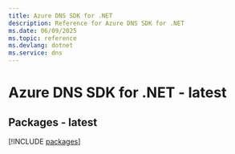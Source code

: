 ```yaml
---
title: Azure DNS SDK for .NET
description: Reference for Azure DNS SDK for .NET
ms.date: 06/09/2025
ms.topic: reference
ms.devlang: dotnet
ms.service: dns
---
```

# Azure DNS SDK for .NET - latest
## Packages - latest
[!INCLUDE [packages](dns-index.md)]